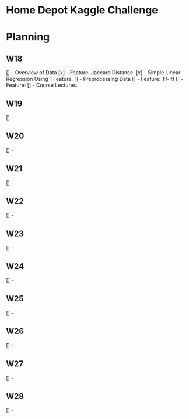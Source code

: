 # Home Depot Kaggle Challenge

# Planning

## W18
[] - Overview of Data
[x] - Feature: Jaccard Distance.
[x] - Simple Linear Regression Using 1 Feature.
[] - Preprocessing Data
[] - Feature: Tf-Itf
[] - Feature: 
[] - Course Lectures.

## W19
[] - 

## W20
[] - 

## W21
[] - 

## W22
[] - 

## W23
[] - 

## W24
[] - 

## W25
[] - 

## W26
[] - 

## W27
[] - 

## W28
[] - 

